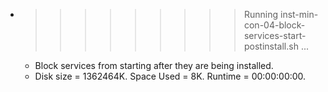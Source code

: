 * >>>>>>>>> Running inst-min-con-04-block-services-start-postinstall.sh ...
  * Block services from starting after they are being installed.
  * Disk size = 1362464K. Space Used = 8K. Runtime = 00:00:00:00.
